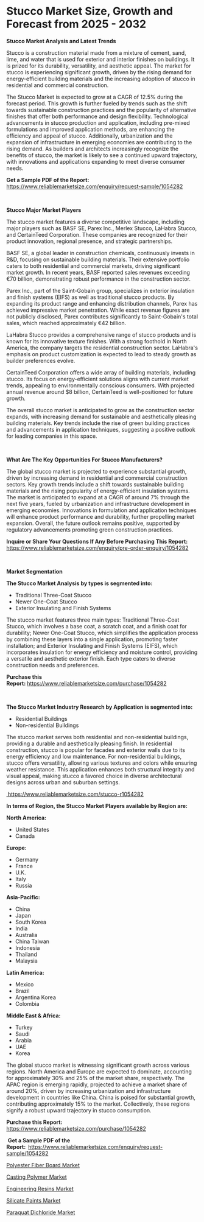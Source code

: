 <p><h1>Stucco Market Size, Growth and Forecast from 2025 - 2032</h1></p><p><strong>Stucco Market Analysis and Latest Trends</strong></p>
<p><p>Stucco is a construction material made from a mixture of cement, sand, lime, and water that is used for exterior and interior finishes on buildings. It is prized for its durability, versatility, and aesthetic appeal. The market for stucco is experiencing significant growth, driven by the rising demand for energy-efficient building materials and the increasing adoption of stucco in residential and commercial construction.</p><p>The Stucco Market is expected to grow at a CAGR of 12.5% during the forecast period. This growth is further fueled by trends such as the shift towards sustainable construction practices and the popularity of alternative finishes that offer both performance and design flexibility. Technological advancements in stucco production and application, including pre-mixed formulations and improved application methods, are enhancing the efficiency and appeal of stucco. Additionally, urbanization and the expansion of infrastructure in emerging economies are contributing to the rising demand. As builders and architects increasingly recognize the benefits of stucco, the market is likely to see a continued upward trajectory, with innovations and applications expanding to meet diverse consumer needs.</p></p>
<p><strong>Get a Sample PDF of the Report:&nbsp;</strong> <a href="https://www.reliablemarketsize.com/enquiry/request-sample/1054282?utm_campaign=2034&utm_medium=2&utm_source=Github&utm_content=ia&utm_term=31032025&utm_id=stucco">https://www.reliablemarketsize.com/enquiry/request-sample/1054282</a></p>
<p>&nbsp;</p>
<p><strong>Stucco Major Market Players</strong></p>
<p><p>The stucco market features a diverse competitive landscape, including major players such as BASF SE, Parex Inc., Merlex Stucco, LaHabra Stucco, and CertainTeed Corporation. These companies are recognized for their product innovation, regional presence, and strategic partnerships.</p><p>BASF SE, a global leader in construction chemicals, continuously invests in R&D, focusing on sustainable building materials. Their extensive portfolio caters to both residential and commercial markets, driving significant market growth. In recent years, BASF reported sales revenues exceeding €70 billion, demonstrating robust performance in the construction sector.</p><p>Parex Inc., part of the Saint-Gobain group, specializes in exterior insulation and finish systems (EIFS) as well as traditional stucco products. By expanding its product range and enhancing distribution channels, Parex has achieved impressive market penetration. While exact revenue figures are not publicly disclosed, Parex contributes significantly to Saint-Gobain's total sales, which reached approximately €42 billion.</p><p>LaHabra Stucco provides a comprehensive range of stucco products and is known for its innovative texture finishes. With a strong foothold in North America, the company targets the residential construction sector. LaHabra's emphasis on product customization is expected to lead to steady growth as builder preferences evolve.</p><p>CertainTeed Corporation offers a wide array of building materials, including stucco. Its focus on energy-efficient solutions aligns with current market trends, appealing to environmentally conscious consumers. With projected annual revenue around $8 billion, CertainTeed is well-positioned for future growth.</p><p>The overall stucco market is anticipated to grow as the construction sector expands, with increasing demand for sustainable and aesthetically pleasing building materials. Key trends include the rise of green building practices and advancements in application techniques, suggesting a positive outlook for leading companies in this space.</p></p>
<p>&nbsp;</p>
<p><strong>What Are The Key Opportunities For Stucco Manufacturers?</strong></p>
<p><p>The global stucco market is projected to experience substantial growth, driven by increasing demand in residential and commercial construction sectors. Key growth trends include a shift towards sustainable building materials and the rising popularity of energy-efficient insulation systems. The market is anticipated to expand at a CAGR of around 7% through the next five years, fueled by urbanization and infrastructure development in emerging economies. Innovations in formulation and application techniques will enhance product performance and durability, further propelling market expansion. Overall, the future outlook remains positive, supported by regulatory advancements promoting green construction practices.</p></p>
<p><strong>Inquire or Share Your Questions If Any Before Purchasing This Report:</strong> <a href="https://www.reliablemarketsize.com/enquiry/pre-order-enquiry/1054282?utm_campaign=2034&utm_medium=2&utm_source=Github&utm_content=ia&utm_term=31032025&utm_id=stucco">https://www.reliablemarketsize.com/enquiry/pre-order-enquiry/1054282</a></p>
<p>&nbsp;</p>
<p><strong>Market Segmentation</strong></p>
<p><strong>The Stucco Market Analysis by types is segmented into:</strong></p>
<p><ul><li>Traditional Three-Coat Stucco</li><li>Newer One-Coat Stucco</li><li>Exterior Insulating and Finish Systems</li></ul></p>
<p><p>The stucco market features three main types: Traditional Three-Coat Stucco, which involves a base coat, a scratch coat, and a finish coat for durability; Newer One-Coat Stucco, which simplifies the application process by combining these layers into a single application, promoting faster installation; and Exterior Insulating and Finish Systems (EIFS), which incorporates insulation for energy efficiency and moisture control, providing a versatile and aesthetic exterior finish. Each type caters to diverse construction needs and preferences.</p></p>
<p><strong>Purchase this Report:&nbsp;</strong><a href="https://www.reliablemarketsize.com/purchase/1054282?utm_campaign=2034&utm_medium=2&utm_source=Github&utm_content=ia&utm_term=31032025&utm_id=stucco">https://www.reliablemarketsize.com/purchase/1054282</a></p>
<p>&nbsp;</p>
<p><strong>The Stucco Market Industry Research by Application is segmented into:</strong></p>
<p><ul><li>Residential Buildings</li><li>Non-residential Buildings</li></ul></p>
<p><p>The stucco market serves both residential and non-residential buildings, providing a durable and aesthetically pleasing finish. In residential construction, stucco is popular for facades and exterior walls due to its energy efficiency and low maintenance. For non-residential buildings, stucco offers versatility, allowing various textures and colors while ensuring weather resistance. This application enhances both structural integrity and visual appeal, making stucco a favored choice in diverse architectural designs across urban and suburban settings.</p></p>
<p><a href="https://www.reliablemarketsize.com/stucco-r1054282?utm_campaign=2034&utm_medium=2&utm_source=Github&utm_content=ia&utm_term=31032025&utm_id=stucco">&nbsp;https://www.reliablemarketsize.com/stucco-r1054282</a></p>
<p><strong>In terms of Region, the Stucco Market Players available by Region are:</strong></p>
<p>
    <p> <strong> North America: </strong>
        <ul>
            <li>United States</li>
            <li>Canada</li>
        </ul>
        </p> 
    <p> <strong> Europe: </strong>
        <ul>
            <li>Germany</li>
            <li>France</li>
            <li>U.K.</li>
            <li>Italy</li>
            <li>Russia</li>
        </ul>
        </p> 
    <p> <strong> Asia-Pacific: </strong>
        <ul>
            <li>China</li>
            <li>Japan</li>
            <li>South Korea</li>
            <li>India</li>
            <li>Australia</li>
            <li>China Taiwan</li>
            <li>Indonesia</li>
            <li>Thailand</li>
            <li>Malaysia</li>
        </ul>
        </p> 
    <p> <strong> Latin America: </strong>
        <ul>
            <li>Mexico</li>
            <li>Brazil</li>
            <li>Argentina Korea</li>
            <li>Colombia</li>
        </ul>
        </p> 
    <p> <strong> Middle East & Africa: </strong>
        <ul>
            <li>Turkey</li>
            <li>Saudi</li>
            <li>Arabia</li>
            <li>UAE</li>
            <li>Korea</li>
        </ul>
    </p>
    </p>
<p><p>The global stucco market is witnessing significant growth across various regions. North America and Europe are expected to dominate, accounting for approximately 30% and 25% of the market share, respectively. The APAC region is emerging rapidly, projected to achieve a market share of around 20%, driven by increasing urbanization and infrastructure development in countries like China. China is poised for substantial growth, contributing approximately 15% to the market. Collectively, these regions signify a robust upward trajectory in stucco consumption.</p></p>
<p><strong>Purchase this Report: </strong><a href="https://www.reliablemarketsize.com/purchase/1054282?utm_campaign=2034&utm_medium=2&utm_source=Github&utm_content=ia&utm_term=31032025&utm_id=stucco">https://www.reliablemarketsize.com/purchase/1054282</a></p>
<p>&nbsp;<strong>Get a Sample PDF of the Report:&nbsp;&nbsp;</strong><a href="https://www.reliablemarketsize.com/enquiry/request-sample/1054282?utm_campaign=2034&utm_medium=2&utm_source=Github&utm_content=ia&utm_term=31032025&utm_id=stucco">https://www.reliablemarketsize.com/enquiry/request-sample/1054282</a></p>
<p><strong></strong></p>
<p><p><a href="https://github.com/kielbledeni0/Market-Research-Report-List-1/blob/main/polyester-fiber-board-market.md?utm_campaign=2034&utm_medium=2&utm_source=Github&utm_content=ia&utm_term=31032025&utm_id=stucco">Polyester Fiber Board Market</a></p><p><a href="https://github.com/janustabarf2/Market-Research-Report-List-1/blob/main/casting-polymer-market.md?utm_campaign=2034&utm_medium=2&utm_source=Github&utm_content=ia&utm_term=31032025&utm_id=stucco">Casting Polymer Market</a></p><p><a href="https://github.com/ernierintzfu/Market-Research-Report-List-1/blob/main/engineering-resins-market.md?utm_campaign=2034&utm_medium=2&utm_source=Github&utm_content=ia&utm_term=31032025&utm_id=stucco">Engineering Resins Market</a></p><p><a href="https://github.com/calizlewin2f/Market-Research-Report-List-1/blob/main/silicate-paints-market.md?utm_campaign=2034&utm_medium=2&utm_source=Github&utm_content=ia&utm_term=31032025&utm_id=stucco">Silicate Paints Market</a></p><p><a href="https://github.com/grevecodeeol/Market-Research-Report-List-1/blob/main/paraquat-dichloride-market.md?utm_campaign=2034&utm_medium=2&utm_source=Github&utm_content=ia&utm_term=31032025&utm_id=stucco">Paraquat Dichloride Market</a></p></p>